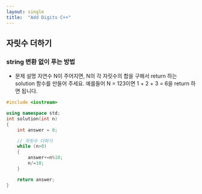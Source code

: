 ```yaml
---
layout: single
title:  "Add Digits C++"
---
```


## 자릿수 더하기
### string 변환 없이 푸는 방법

- 문제 설명
자연수 N이 주어지면, N의 각 자릿수의 합을 구해서 return 하는 solution 함수를 만들어 주세요.
예를들어 N = 123이면 1 + 2 + 3 = 6을 return 하면 됩니다.

```cpp
#include <iostream>

using namespace std;
int solution(int n)
{
    int answer = 0;

    // 자릿수 더하기
    while (n>0)
    {
        answer+=n%10;
        n/=10;
    }

    return answer;
}
```
